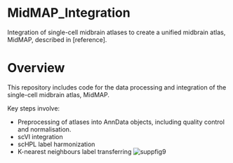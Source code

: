 # MidMAP_Integration
Integration of single-cell midbrain atlases to create a unified midbrain atlas, MidMAP, described in [reference].

# Overview
This repository includes code for the data processing and integration of the single-cell midbrain atlas, MidMAP.

Key steps involve:
- Preprocessing of atlases into AnnData objects, including quality control and normalisation.
- scVI integration
- scHPL label harmonization
- K-nearest neighbours label transferring
![suppfig9](https://github.com/chenjirongjiang/MidMAP_Integration/assets/70864155/34bec225-c512-4215-9d57-7365152ab93f)
